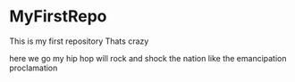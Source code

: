 # MyFirstRepo
This is my first repository
Thats crazy

here we go
my hip hop will rock and shock the nation like the emancipation proclamation